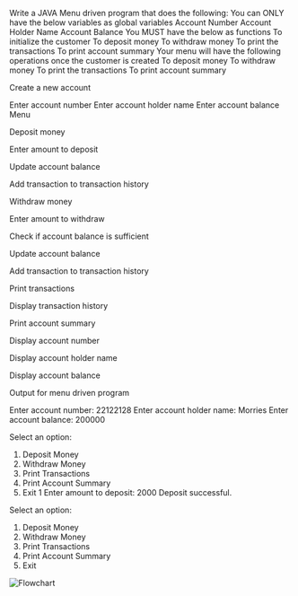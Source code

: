  Write a JAVA Menu driven program that does the following:
You can ONLY have the below variables as global variables
Account Number
Account Holder Name
Account Balance
You MUST have the below as functions
To initialize the customer
To deposit money
To withdraw money
To print the transactions
To print account summary
Your menu will have the following operations once the customer is created
To deposit money
To withdraw money
To print the transactions
To print account summary

 
 
 Create a new account

 Enter account number
 Enter account holder name
 Enter account balance
 Menu

 Deposit money

 Enter amount to deposit

 Update account balance

 Add transaction to transaction history

Withdraw money

 Enter amount to withdraw

 Check if account balance is sufficient

 Update account balance

 Add transaction to transaction history

 Print transactions

 Display transaction history

 Print account summary

 Display account number

 Display account holder name

 Display account balance


Output for menu driven program

Enter account number: 
22122128
Enter account holder name: 
Morries
Enter account balance: 
200000

Select an option:
1. Deposit Money
2. Withdraw Money
3. Print Transactions
4. Print Account Summary
5. Exit
1
Enter amount to deposit: 
2000
Deposit successful.

Select an option:
1. Deposit Money
2. Withdraw Money
3. Print Transactions
4. Print Account Summary
5. Exit

![Flowchart](./Image/flowchart4.png)





